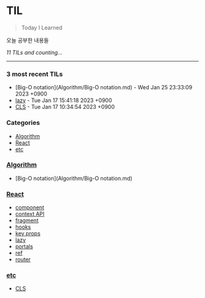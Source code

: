# TIL
> Today I Learned

오늘 공부한 내용들


_11 TILs and counting..._

---

### 3 most recent TILs

- [Big-O notation](Algorithm/Big-O notation.md) - Wed Jan 25 23:33:09 2023 +0900
- [lazy](React/lazy.md) - Tue Jan 17 15:41:18 2023 +0900
- [CLS](etc/CLS.md) - Tue Jan 17 10:34:54 2023 +0900

### Categories

- [Algorithm](#Algorithm)
- [React](#React)
- [etc](#etc)

### [Algorithm](#Algorithm)
- [Big-O notation](Algorithm/Big-O notation.md)

### [React](#React)
- [component](React/component.md)
- [context API](React/context.md)
- [fragment](React/fragment.md)
- [hooks](React/hooks.md)
- [key props](React/key.md)
- [lazy](React/lazy.md)
- [portals](React/portals.md)
- [ref](React/ref.md)
- [router](React/router.md)

### [etc](#etc)
- [CLS](etc/CLS.md)


